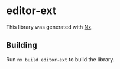 # editor-ext

This library was generated with [Nx](https://nx.dev).

## Building

Run `nx build editor-ext` to build the library.
